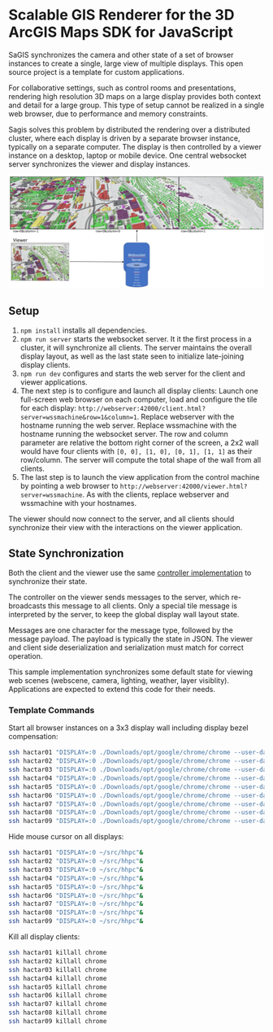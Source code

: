 # Scalable GIS Renderer for the 3D ArcGIS Maps SDK for JavaScript

SaGIS synchronizes the camera and other state of a set of browser instances to create a single, large view of multiple displays. This open source project is a template for custom applications.

For collaborative settings, such as control rooms and presentations, rendering high resolution 3D maps on a large display provides both context and detail for a large group. This type of setup cannot be realized in a single web browser, due to performance and memory constraints.

Sagis solves this problem by distributed the rendering over a distributed cluster, where each display is driven by a separate browser instance, typically on a separate computer. The display is then controlled by a viewer instance on a desktop, laptop or mobile device. One central websocket server synchronizes the viewer and display instances.

![Overview](doc/architecture.jpg)

## Setup

1. `npm install` installs all dependencies.
2. `npm run server` starts the websocket server. It it the first process in a cluster, it will synchronize all clients. The server maintains the overall display layout, as well as the last state seen to initialize late-joining display clients.
3. `npm run dev` configures and starts the web server for the client and viewer applications.
4. The next step is to configure and launch all display clients: Launch one full-screen web browser on each computer, load and configure the tile for each display: `http://webserver:42000/client.html?server=wssmachine&row=1&column=1`. Replace webserver with the hostname running the web server. Replace wssmachine with the hostname running the websocket server. The row and column parameter are relative the bottom right corner of the screen, a 2x2 wall would have four clients with `[0, 0], [1, 0], [0, 1], [1, 1]` as their row/column. The server will compute the total shape of the wall from all clients.
5. The last step is to launch the view application from the control machine by pointing a web browser to `http://webserver:42000/viewer.html?server=wssmachine`. As with the clients, replace webserver and wssmachine with your hostnames.

The viewer should now connect to the server, and all clients should synchronize their view with the interactions on the viewer application.

## State Synchronization

Both the client and the viewer use the same [controller implementation](src/Controller.ts) to synchronize their state.

The controller on the viewer sends messages to the server, which re-broadcasts this message to all clients. Only a special tile message is interpreted by the server, to keep the global display wall layout state.

Messages are one character for the message type, followed by the message payload. The payload is typically the state in JSON. The viewer and client side deserialization and serialization must match for correct operation.

This sample implementation synchronizes some default state for viewing web scenes (webscene, camera, lighting, weather, layer visiblity). Applications are expected to extend this code for their needs.

### Template Commands

Start all browser instances on a 3x3 display wall including display bezel compensation:

```bash
ssh hactar01 "DISPLAY=:0 ./Downloads/opt/google/chrome/chrome --user-data-dir=/tmp 'https://hactar10.ifi.uzh.ch:42000/client.html?row=2.24&column=0&server=hactar10' --ignore-certificate-errors --kiosk --start-fullscreen --window-size=2560,1440" &
ssh hactar02 "DISPLAY=:0 ./Downloads/opt/google/chrome/chrome --user-data-dir=/tmp 'https://hactar10.ifi.uzh.ch:42000/client.html?row=1.12&column=0&server=hactar10' --ignore-certificate-errors --kiosk --start-fullscreen --window-size=2560,1440" &
ssh hactar03 "DISPLAY=:0 ./Downloads/opt/google/chrome/chrome --user-data-dir=/tmp 'https://hactar10.ifi.uzh.ch:42000/client.html?row=0&column=0&server=hactar10' --ignore-certificate-errors --kiosk --start-fullscreen --window-size=2560,1440" &
ssh hactar04 "DISPLAY=:0 ./Downloads/opt/google/chrome/chrome --user-data-dir=/tmp 'https://hactar10.ifi.uzh.ch:42000/client.html?row=2.24&column=1.07&server=hactar10' --ignore-certificate-errors --kiosk --start-fullscreen --window-size=2560,1440" &
ssh hactar05 "DISPLAY=:0 ./Downloads/opt/google/chrome/chrome --user-data-dir=/tmp 'https://hactar10.ifi.uzh.ch:42000/client.html?row=1.12&column=1.07&server=hactar10' --ignore-certificate-errors --kiosk --start-fullscreen --window-size=2560,1440" &
ssh hactar06 "DISPLAY=:0 ./Downloads/opt/google/chrome/chrome --user-data-dir=/tmp 'https://hactar10.ifi.uzh.ch:42000/client.html?row=0&column=1.07&server=hactar10' --ignore-certificate-errors --kiosk --start-fullscreen --window-size=2560,1440" &
ssh hactar07 "DISPLAY=:0 ./Downloads/opt/google/chrome/chrome --user-data-dir=/tmp 'https://hactar10.ifi.uzh.ch:42000/client.html?row=2.24&column=2.14&server=hactar10' --ignore-certificate-errors --kiosk --start-fullscreen --window-size=2560,1440" &
ssh hactar08 "DISPLAY=:0 ./Downloads/opt/google/chrome/chrome --user-data-dir=/tmp 'https://hactar10.ifi.uzh.ch:42000/client.html?row=1.12&column=2.14&server=hactar10' --ignore-certificate-errors --kiosk --start-fullscreen --window-size=2560,1440" &
ssh hactar09 "DISPLAY=:0 ./Downloads/opt/google/chrome/chrome --user-data-dir=/tmp 'https://hactar10.ifi.uzh.ch:42000/client.html?row=0&column=2.14&server=hactar10' --ignore-certificate-errors --kiosk --start-fullscreen --window-size=2560,1440" &
```

Hide mouse cursor on all displays:

```bash
ssh hactar01 "DISPLAY=:0 ~/src/hhpc"&
ssh hactar02 "DISPLAY=:0 ~/src/hhpc"&
ssh hactar03 "DISPLAY=:0 ~/src/hhpc"&
ssh hactar04 "DISPLAY=:0 ~/src/hhpc"&
ssh hactar05 "DISPLAY=:0 ~/src/hhpc"&
ssh hactar06 "DISPLAY=:0 ~/src/hhpc"&
ssh hactar07 "DISPLAY=:0 ~/src/hhpc"&
ssh hactar08 "DISPLAY=:0 ~/src/hhpc"&
ssh hactar09 "DISPLAY=:0 ~/src/hhpc"&
```

Kill all display clients:

```bash
ssh hactar01 killall chrome
ssh hactar02 killall chrome
ssh hactar03 killall chrome
ssh hactar04 killall chrome
ssh hactar05 killall chrome
ssh hactar06 killall chrome
ssh hactar07 killall chrome
ssh hactar08 killall chrome
ssh hactar09 killall chrome
```
